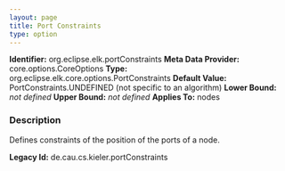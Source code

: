 ```yaml
---
layout: page
title: Port Constraints
type: option
---
```


**Identifier:** org.eclipse.elk.portConstraints
**Meta Data Provider:** core.options.CoreOptions
**Type:** org.eclipse.elk.core.options.PortConstraints
**Default Value:**  PortConstraints.UNDEFINED  (not specific to an algorithm)
**Lower Bound:** *not defined*
**Upper Bound:** *not defined*
**Applies To:** nodes

### Description
Defines constraints of the position of the ports of a node.

**Legacy Id:** de.cau.cs.kieler.portConstraints

